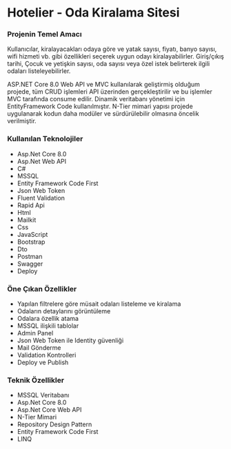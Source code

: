<div>
  <h1> Hotelier - Oda Kiralama Sitesi</h1>
  <h3> Projenin Temel Amacı</h3>
  <p> Kullanıcılar, kiralayacakları odaya göre ve yatak sayısı, fiyatı, banyo sayısı, wifi hizmeti vb. gibi özellikleri seçerek uygun odayı kiralayabilirler. Giriş/çıkış tarihi, Çocuk ve yetişkin sayısı, oda sayısı veya özel istek belirterek ilgili odaları listeleyebilirler.</p>
  <p>ASP.NET Core 8.0 Web API ve MVC kullanılarak geliştirmiş olduğum projede, tüm CRUD işlemleri API üzerinden gerçekleştirilir ve bu işlemler MVC tarafında consume edilir. Dinamik veritabanı yönetimi için EntityFramework Code kullanılmıştır. N-Tier mimari yapısı projede uygulanarak kodun daha modüler ve sürdürülebilir olmasına öncelik verilmiştir.</p>
  <h3> Kullanılan Teknolojiler</h3>
  <ul>
    <li>Asp.Net Core 8.0</li>
    <li>Asp.Net Web API</li>
    <li>C#</li>
    <li>MSSQL</li>
    <li>Entity Framework Code First</li>
    <li>Json Web Token</li>
    <li>Fluent Validation</li>
    <li>Rapid Api</li>
    <li>Html</li>
    <li>Mailkit</li>
    <li>Css</li>
    <li>JavaScript</li>
    <li>Bootstrap</li>
    <li>Dto</li>
    <li>Postman</li>
    <li>Swagger</li>
    <li>Deploy</li>
  </ul>
  <h3> Öne Çıkan Özellikler</h3>
  <ul>
    <li>Yapılan filtrelere göre müsait odaları listeleme ve kiralama</li>
    <li>Odaların detaylarını görüntüleme</li>
    <li>Odalara özellik atama</li>
    <li>MSSQL ilişkili tablolar</li>
    <li>Admin Panel</li>
    <li>Json Web Token ile Identity güvenliği</li>
    <li>Mail Gönderme</li>
    <li>Validation Kontrolleri</li>
    <li>Deploy ve Publish</li>
  </ul>
  <h3> Teknik Özellikler</h3>
  <ul>
    <li>MSSQL Veritabanı</li>
    <li>Asp.Net Core 8.0</li>
    <li>Asp.Net Core Web API</li>
    <li>N-Tier Mimari</li>
    <li>Repository Design Pattern</li>
    <li>Entity Framework Code First</li>
    <li>LINQ</li>
  </ul>
  <div>
